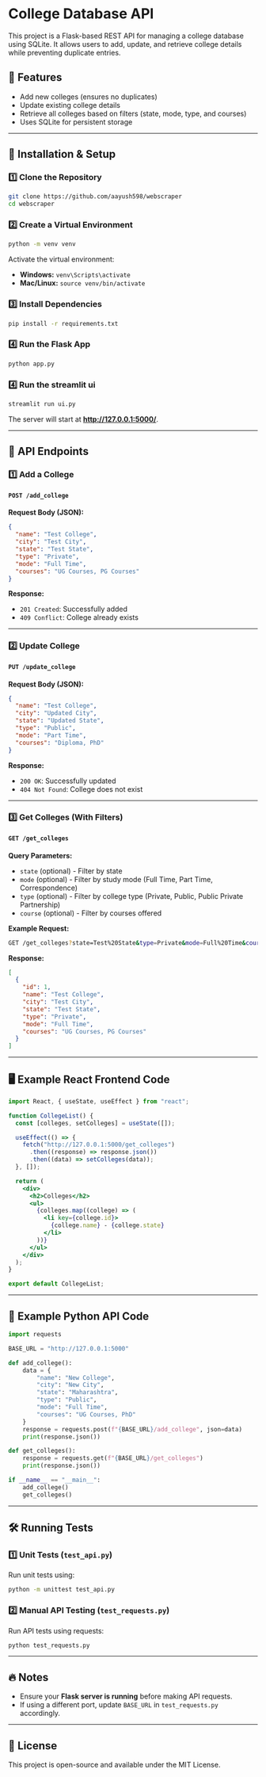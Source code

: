 # College Database API

This project is a Flask-based REST API for managing a college database using SQLite. It allows users to add, update, and retrieve college details while preventing duplicate entries.

## 📌 Features

- Add new colleges (ensures no duplicates)
- Update existing college details
- Retrieve all colleges based on filters (state, mode, type, and courses)
- Uses SQLite for persistent storage

---

## 🚀 Installation & Setup

### 1️⃣ Clone the Repository

```sh
git clone https://github.com/aayush598/webscraper
cd webscraper
```

### 2️⃣ Create a Virtual Environment

```sh
python -m venv venv
```

Activate the virtual environment:

- **Windows:** `venv\Scripts\activate`
- **Mac/Linux:** `source venv/bin/activate`

### 3️⃣ Install Dependencies

```sh
pip install -r requirements.txt
```

### 4️⃣ Run the Flask App

```sh
python app.py
```

### 4️⃣ Run the streamlit ui

```sh
streamlit run ui.py
```

The server will start at **http://127.0.0.1:5000/**.

---

## 📡 API Endpoints

### **1️⃣ Add a College**

#### `POST /add_college`

**Request Body (JSON):**

```json
{
  "name": "Test College",
  "city": "Test City",
  "state": "Test State",
  "type": "Private",
  "mode": "Full Time",
  "courses": "UG Courses, PG Courses"
}
```

**Response:**

- `201 Created`: Successfully added
- `409 Conflict`: College already exists

---

### **2️⃣ Update College**

#### `PUT /update_college`

**Request Body (JSON):**

```json
{
  "name": "Test College",
  "city": "Updated City",
  "state": "Updated State",
  "type": "Public",
  "mode": "Part Time",
  "courses": "Diploma, PhD"
}
```

**Response:**

- `200 OK`: Successfully updated
- `404 Not Found`: College does not exist

---

### **3️⃣ Get Colleges (With Filters)**

#### `GET /get_colleges`

**Query Parameters:**

- `state` (optional) - Filter by state
- `mode` (optional) - Filter by study mode (Full Time, Part Time, Correspondence)
- `type` (optional) - Filter by college type (Private, Public, Public Private Partnership)
- `course` (optional) - Filter by courses offered

**Example Request:**

```sh
GET /get_colleges?state=Test%20State&type=Private&mode=Full%20Time&course=Engineering
```

**Response:**

```json
[
  {
    "id": 1,
    "name": "Test College",
    "city": "Test City",
    "state": "Test State",
    "type": "Private",
    "mode": "Full Time",
    "courses": "UG Courses, PG Courses"
  }
]
```

---

## 🖥️ Example React Frontend Code

```jsx
import React, { useState, useEffect } from "react";

function CollegeList() {
  const [colleges, setColleges] = useState([]);

  useEffect(() => {
    fetch("http://127.0.0.1:5000/get_colleges")
      .then((response) => response.json())
      .then((data) => setColleges(data));
  }, []);

  return (
    <div>
      <h2>Colleges</h2>
      <ul>
        {colleges.map((college) => (
          <li key={college.id}>
            {college.name} - {college.state}
          </li>
        ))}
      </ul>
    </div>
  );
}

export default CollegeList;
```

---

## 🐍 Example Python API Code

```python
import requests

BASE_URL = "http://127.0.0.1:5000"

def add_college():
    data = {
        "name": "New College",
        "city": "New City",
        "state": "Maharashtra",
        "type": "Public",
        "mode": "Full Time",
        "courses": "UG Courses, PhD"
    }
    response = requests.post(f"{BASE_URL}/add_college", json=data)
    print(response.json())

def get_colleges():
    response = requests.get(f"{BASE_URL}/get_colleges")
    print(response.json())

if __name__ == "__main__":
    add_college()
    get_colleges()
```

---

## 🛠 Running Tests

### **1️⃣ Unit Tests (`test_api.py`)**

Run unit tests using:

```sh
python -m unittest test_api.py
```

### **2️⃣ Manual API Testing (`test_requests.py`)**

Run API tests using requests:

```sh
python test_requests.py
```

---

## 🔥 Notes

- Ensure your **Flask server is running** before making API requests.
- If using a different port, update `BASE_URL` in `test_requests.py` accordingly.

---

## 📜 License

This project is open-source and available under the MIT License.
